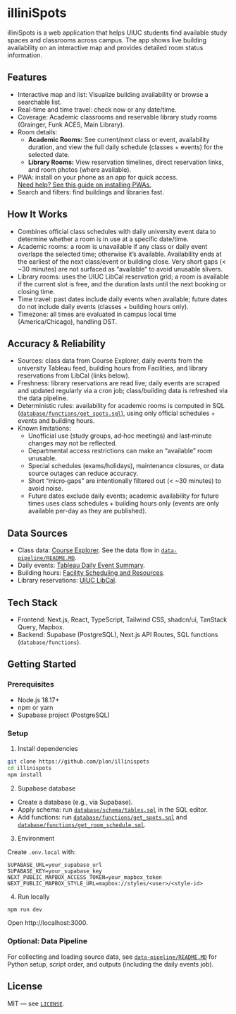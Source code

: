 # illiniSpots

illiniSpots is a web application that helps UIUC students find available study spaces and classrooms across campus. The app shows live building availability on an interactive map and provides detailed room status information.

## Features

- Interactive map and list: Visualize building availability or browse a searchable list.
- Real-time and time travel: check now or any date/time.
- Coverage: Academic classrooms and reservable library study rooms (Grainger, Funk ACES, Main Library).
- Room details:
  - **Academic Rooms:** See current/next class or event, availability duration, and view the full daily schedule (classes + events) for the selected date.
  - **Library Rooms:** View reservation timelines, direct reservation links, and room photos (where available).
- PWA: install on your phone as an app for quick access.  
    [Need help? See this guide on installing PWAs.](https://www.installpwa.com/from/illinispots.vercel.app)
- Search and filters: find buildings and libraries fast.

## How It Works

- Combines official class schedules with daily university event data to determine whether a room is in use at a specific date/time.
- Academic rooms: a room is unavailable if any class or daily event overlaps the selected time; otherwise it’s available. Availability ends at the earliest of the next class/event or building close. Very short gaps (< ~30 minutes) are not surfaced as “available” to avoid unusable slivers.
- Library rooms: uses the UIUC LibCal reservation grid; a room is available if the current slot is free, and the duration lasts until the next booking or closing time.
- Time travel: past dates include daily events when available; future dates do not include daily events (classes + building hours only).
- Timezone: all times are evaluated in campus local time (America/Chicago), handling DST.

## Accuracy & Reliability

- Sources: class data from Course Explorer, daily events from the university Tableau feed, building hours from Facilities, and library reservations from LibCal (links below).
- Freshness: library reservations are read live; daily events are scraped and updated regularly via a cron job; class/building data is refreshed via the data pipeline.
- Deterministic rules: availability for academic rooms is computed in SQL ([`database/functions/get_spots.sql`](database/functions/get_spots.sql)), using only official schedules + events and building hours.
- Known limitations:
  - Unofficial use (study groups, ad‑hoc meetings) and last‑minute changes may not be reflected.
  - Departmental access restrictions can make an “available” room unusable.
  - Special schedules (exams/holidays), maintenance closures, or data source outages can reduce accuracy.
  - Short “micro‑gaps” are intentionally filtered out (< ~30 minutes) to avoid noise.
  - Future dates exclude daily events; academic availability for future times uses class schedules + building hours only (events are only available per-day as they are published).

## Data Sources

- Class data: [Course Explorer](https://courses.illinois.edu/). See the data flow in [`data-pipeline/README.MD`](data-pipeline/README.MD).
- Daily events: [Tableau Daily Event Summary](https://tableau.admin.uillinois.edu/views/DailyEventSummary/DailyEvents).
- Building hours: [Facility Scheduling and Resources](https://operations.illinois.edu/facility-scheduling-and-resources/daily-event-summaries/).
- Library reservations: [UIUC LibCal](https://uiuc.libcal.com/allspaces).

## Tech Stack

- Frontend: Next.js, React, TypeScript, Tailwind CSS, shadcn/ui, TanStack Query, Mapbox.
- Backend: Supabase (PostgreSQL), Next.js API Routes, SQL functions (`database/functions`).

## Getting Started

### Prerequisites

- Node.js 18.17+
- npm or yarn
- Supabase project (PostgreSQL)

### Setup

1) Install dependencies

```bash
git clone https://github.com/plon/illinispots
cd illinispots
npm install
```

2) Supabase database

- Create a database (e.g., via Supabase).
- Apply schema: run [`database/schema/tables.sql`](database/schema/tables.sql) in the SQL editor.
- Add functions: run [`database/functions/get_spots.sql`](database/functions/get_spots.sql) and [`database/functions/get_room_schedule.sql`](database/functions/get_room_schedule.sql).

3) Environment

Create `.env.local` with:

```env
SUPABASE_URL=your_supabase_url
SUPABASE_KEY=your_supabase_key
NEXT_PUBLIC_MAPBOX_ACCESS_TOKEN=your_mapbox_token
NEXT_PUBLIC_MAPBOX_STYLE_URL=mapbox://styles/<user>/<style-id>
```

4) Run locally

```bash
npm run dev
```

Open http://localhost:3000.

### Optional: Data Pipeline

For collecting and loading source data, see [`data-pipeline/README.MD`](data-pipeline/README.MD) for Python setup, script order, and outputs (including the daily events job).

## License

MIT — see [`LICENSE`](LICENSE).
